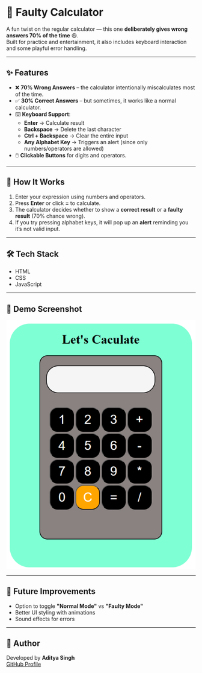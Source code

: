 <!-- # FaultyCalculator
This is a faulty calculator gives wrong answer 70% of time -->
# 🧮 Faulty Calculator

A fun twist on the regular calculator — this one **deliberately gives wrong answers 70% of the time** 😆.  
Built for practice and entertainment, it also includes keyboard interaction and some playful error handling.

---

## ✨ Features
- ❌ **70% Wrong Answers** – the calculator intentionally miscalculates most of the time.
- ✅ **30% Correct Answers** – but sometimes, it works like a normal calculator.
- ⌨️ **Keyboard Support**:
  - **Enter** → Calculate result  
  - **Backspace** → Delete the last character  
  - **Ctrl + Backspace** → Clear the entire input  
  - **Any Alphabet Key** → Triggers an alert (since only numbers/operators are allowed)
- 🖱️ **Clickable Buttons** for digits and operators.

---

## 🚀 How It Works
1. Enter your expression using numbers and operators.
2. Press **Enter** or click **=** to calculate.
3. The calculator decides whether to show a **correct result** or a **faulty result** (70% chance wrong).
4. If you try pressing alphabet keys, it will pop up an **alert** reminding you it’s not valid input.

---

## 🛠️ Tech Stack
- HTML  
- CSS  
- JavaScript  

---

## 📸 Demo Screenshot
![Calculator Screenshot](./Screenshot%202025-08-24%20124449.png)

---

## 🎯 Future Improvements
- Option to toggle **"Normal Mode"** vs **"Faulty Mode"**  
- Better UI styling with animations  
- Sound effects for errors  

---

## 📝 Author
Developed by **Aditya Singh**  
[GitHub Profile](https://github.com/adityasingh2322)

